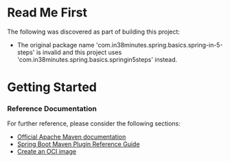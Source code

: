 # Read Me First
The following was discovered as part of building this project:

* The original package name 'com.in38minutes.spring.basics.spring-in-5-steps' is invalid and this project uses 'com.in38minutes.spring.basics.springin5steps' instead.

# Getting Started

### Reference Documentation
For further reference, please consider the following sections:

* [Official Apache Maven documentation](https://maven.apache.org/guides/index.html)
* [Spring Boot Maven Plugin Reference Guide](https://docs.spring.io/spring-boot/docs/2.4.2/maven-plugin/reference/html/)
* [Create an OCI image](https://docs.spring.io/spring-boot/docs/2.4.2/maven-plugin/reference/html/#build-image)

